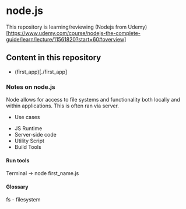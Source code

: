 # node.js
This repository is learning/reviewing (Nodejs from Udemy)[https://www.udemy.com/course/nodejs-the-complete-guide/learn/lecture/11561820?start=60#overview]

## Content in this repository
- (first_app)[./first_app]

### Notes on node.js 
Node allows for access to file systems and functionality both locally and within applications. This is often ran via server. 

- Use cases
* JS Runtime
* Server-side code 
* Utility Script
* Build Tools  

#### Run tools 
Terminal -> node first_name.js

#### Glossary 
fs - filesystem